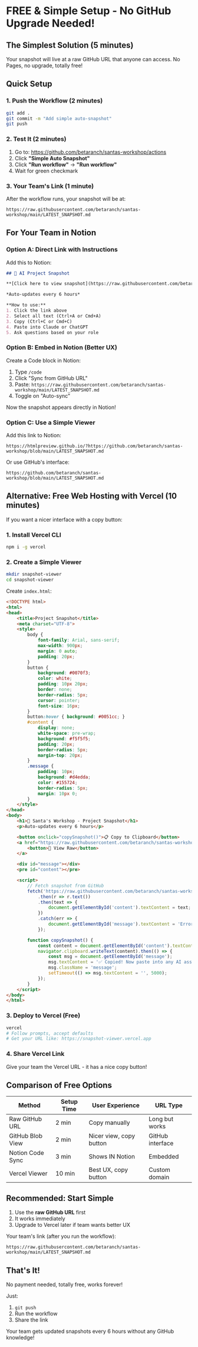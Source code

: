 # FREE & Simple Setup - No GitHub Upgrade Needed!

## The Simplest Solution (5 minutes)

Your snapshot will live at a raw GitHub URL that anyone can access. No Pages, no upgrade, totally free!

## Quick Setup

### 1. Push the Workflow (2 minutes)
```bash
git add .
git commit -m "Add simple auto-snapshot"
git push
```

### 2. Test It (2 minutes)
1. Go to: https://github.com/betaranch/santas-workshop/actions
2. Click **"Simple Auto Snapshot"**
3. Click **"Run workflow"** → **"Run workflow"**
4. Wait for green checkmark

### 3. Your Team's Link (1 minute)

After the workflow runs, your snapshot will be at:
```
https://raw.githubusercontent.com/betaranch/santas-workshop/main/LATEST_SNAPSHOT.md
```

## For Your Team in Notion

### Option A: Direct Link with Instructions
Add this to Notion:

```markdown
## 📸 AI Project Snapshot

**[Click here to view snapshot](https://raw.githubusercontent.com/betaranch/santas-workshop/main/LATEST_SNAPSHOT.md)**

*Auto-updates every 6 hours*

**How to use:**
1. Click the link above
2. Select all text (Ctrl+A or Cmd+A)
3. Copy (Ctrl+C or Cmd+C)
4. Paste into Claude or ChatGPT
5. Ask questions based on your role
```

### Option B: Embed in Notion (Better UX)
Create a Code block in Notion:
1. Type `/code`
2. Click "Sync from GitHub URL"
3. Paste: `https://raw.githubusercontent.com/betaranch/santas-workshop/main/LATEST_SNAPSHOT.md`
4. Toggle on "Auto-sync"

Now the snapshot appears directly in Notion!

### Option C: Use a Simple Viewer

Add this link to Notion:
```
https://htmlpreview.github.io/?https://github.com/betaranch/santas-workshop/blob/main/LATEST_SNAPSHOT.md
```

Or use GitHub's interface:
```
https://github.com/betaranch/santas-workshop/blob/main/LATEST_SNAPSHOT.md
```

## Alternative: Free Web Hosting with Vercel (10 minutes)

If you want a nicer interface with a copy button:

### 1. Install Vercel CLI
```bash
npm i -g vercel
```

### 2. Create a Simple Viewer
```bash
mkdir snapshot-viewer
cd snapshot-viewer
```

Create `index.html`:
```html
<!DOCTYPE html>
<html>
<head>
    <title>Project Snapshot</title>
    <meta charset="UTF-8">
    <style>
        body {
            font-family: Arial, sans-serif;
            max-width: 900px;
            margin: 0 auto;
            padding: 20px;
        }
        button {
            background: #0070f3;
            color: white;
            padding: 10px 20px;
            border: none;
            border-radius: 5px;
            cursor: pointer;
            font-size: 16px;
        }
        button:hover { background: #0051cc; }
        #content {
            display: none;
            white-space: pre-wrap;
            background: #f5f5f5;
            padding: 20px;
            border-radius: 5px;
            margin-top: 20px;
        }
        .message {
            padding: 10px;
            background: #d4edda;
            color: #155724;
            border-radius: 5px;
            margin: 10px 0;
        }
    </style>
</head>
<body>
    <h1>🎅 Santa's Workshop - Project Snapshot</h1>
    <p>Auto-updates every 6 hours</p>

    <button onclick="copySnapshot()">📋 Copy to Clipboard</button>
    <a href="https://raw.githubusercontent.com/betaranch/santas-workshop/main/LATEST_SNAPSHOT.md" target="_blank">
        <button>📄 View Raw</button>
    </a>

    <div id="message"></div>
    <pre id="content"></pre>

    <script>
        // Fetch snapshot from GitHub
        fetch('https://raw.githubusercontent.com/betaranch/santas-workshop/main/LATEST_SNAPSHOT.md')
            .then(r => r.text())
            .then(text => {
                document.getElementById('content').textContent = text;
            })
            .catch(err => {
                document.getElementById('message').textContent = 'Error loading snapshot';
            });

        function copySnapshot() {
            const content = document.getElementById('content').textContent;
            navigator.clipboard.writeText(content).then(() => {
                const msg = document.getElementById('message');
                msg.textContent = '✅ Copied! Now paste into any AI assistant.';
                msg.className = 'message';
                setTimeout(() => msg.textContent = '', 5000);
            });
        }
    </script>
</body>
</html>
```

### 3. Deploy to Vercel (Free)
```bash
vercel
# Follow prompts, accept defaults
# Get your URL like: https://snapshot-viewer.vercel.app
```

### 4. Share Vercel Link
Give your team the Vercel URL - it has a nice copy button!

## Comparison of Free Options

| Method | Setup Time | User Experience | URL Type |
|--------|------------|-----------------|----------|
| Raw GitHub URL | 2 min | Copy manually | Long but works |
| GitHub Blob View | 2 min | Nicer view, copy button | GitHub interface |
| Notion Code Sync | 3 min | Shows IN Notion | Embedded |
| Vercel Viewer | 10 min | Best UX, copy button | Custom domain |

## Recommended: Start Simple

1. Use the **raw GitHub URL** first
2. It works immediately
3. Upgrade to Vercel later if team wants better UX

Your team's link (after you run the workflow):
```
https://raw.githubusercontent.com/betaranch/santas-workshop/main/LATEST_SNAPSHOT.md
```

## That's It!

No payment needed, totally free, works forever!

Just:
1. `git push`
2. Run the workflow
3. Share the link

Your team gets updated snapshots every 6 hours without any GitHub knowledge!